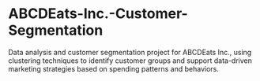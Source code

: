 # ABCDEats-Inc.-Customer-Segmentation
Data analysis and customer segmentation project for ABCDEats Inc., using clustering techniques to identify customer groups and support data-driven marketing strategies based on spending patterns and behaviors.
